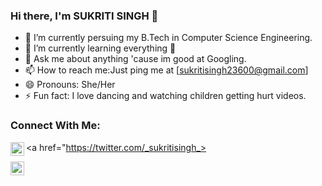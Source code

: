 ### Hi there, I'm SUKRITI SINGH 👋



- 🔭 I’m currently persuing my B.Tech in Computer Science Engineering. 
- 🌱 I’m currently learning everything 🤣
- 💬 Ask me about anything 'cause im good at Googling.
- 📫 How to reach me:Just ping me at [sukritisingh23600@gmail.com]
- 😄 Pronouns: She/Her
- ⚡ Fun fact: I love dancing and watching children getting hurt videos.

### Connect With Me:

<a href="https://twitter.com/_sukritisingh_><img align="left" alt="Sukriti Singh | Twitter" width="22px" src="https://cdn.jsdelivr.net/npm/simple-icons@v3/icons/twitter.svg" /></a>

<a href="https://www.linkedin.com/in/sukriti-singh-2813b2184"><img align="left" alt="Sukriti Singh | LinkedIn" width="22px" src="https://cdn.jsdelivr.net/npm/simple-icons@v3/icons/linkedin.svg" /></a>


